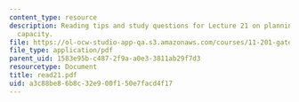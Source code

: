 ```yaml
---
content_type: resource
description: Reading tips and study questions for Lecture 21 on planning and civic
  capacity.
file: https://ol-ocw-studio-app-qa.s3.amazonaws.com/courses/11-201-gateway-planning-action-fall-2007/a3c88be86b8c32e900f150e7facd4f17_read21.pdf
file_type: application/pdf
parent_uid: 1583e95b-c487-2f9a-a0e3-3811ab29f7d3
resourcetype: Document
title: read21.pdf
uid: a3c88be8-6b8c-32e9-00f1-50e7facd4f17
---
```

